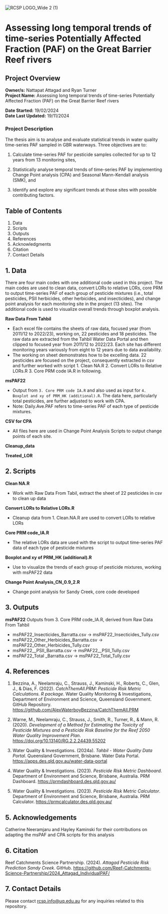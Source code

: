 ![RCSP LOGO_Wide 2 (1)](https://github.com/user-attachments/assets/eb142ac1-314c-4200-985d-612b2d25efb9)


# Assessing long temporal trends of time-series Potentially Affected Fraction (PAF) on the Great Barrier Reef rivers
## Project Overview

**Owner/s:** Nattapat Attagad and Ryan Turner  
**Project Name:** Assessing long temporal trends of time-series Potentially Affected Fraction (PAF) on the Great Barrier Reef rivers

**Date Started:** 19/02/2024  
**Date Last Updated:** 19/11/2024 

### Project Description
The thesis aim is to analyse and evaluate statistical trends in water quality time-series PAF sampled in GBR waterways. Three objectives are to: 

1) Calculate time-series PAF for pesticide samples collected for up to 12 years from 13 monitoring sites, 

2) Statistically analyse temporal trends of time-series PAF by implementing Change Point analysis (CPA) and Seasonal Mann-Kendall analysis (SMK), and 

3) Identify and explore any significant trends at those sites with possible contributing factors. 

## Table of Contents

1. Data
2. Scripts
3. Outputs
4. References
5. Acknowledgments
6. Citation
7. Contact Details

## 1. Data
There are four main codes with one additional code used in this project. The main codes are used to clean data, convert LORs to relative LORs, core PRM to output time-series PAF of each group of pesticide mixtures (i.e., total pesticides, PSII herbicides, other herbicides, and insecticides), and change point analysis for each monitoring site in the project (13 sites). The additional code is used to visualize overall trends through boxplot analysis.  

**Raw Data From Tahbil**
   - Each excel file contains the sheets of raw data, focused year (from 2011/12 to 2022/23), working on, 22 pesticides and 18 pesticides. The raw data are extracted from the Tahbil Water Data Portal and then clipped to focused year from 2011/12 to 2022/23. Each site has different monitoring years variously from eight to 12 years due to data availability.
   - The working on sheet demonstrates how to be excelling data. 22 pesticides are focused on the project, consequently extracted in csv and further worked with script 1. Clean NA.R 2. Convert LORs to Relative LORs.R 3. Core PRM code IA.R in following.  
     
**msPAF22**
- Output from `3. Core PRM code IA.R` and also used as input for `4. Boxplot and xy of PRM_HK (additional).R`. The data here, particularly total pesticides, are further adjusted to work with CPA.
- Note: Daily.Ave.PAF refers to time-series PAF of each type of pesticide mixtures.

**CSV for CPA**
- All files here are used in Change Point Analysis Scripts to output change points of each site.

**Cleanup_data**

**Treated_LOR**

## 2. Scripts
**Clean NA.R**  
- Work with Raw Data From Tabil, extract the sheet of 22 pesticides in csv to clean up data 

**Convert LORs to Relative LORs.R** 
- Cleanup data from 1. Clean.NA.R are used to convert LORs to relative LORs  

**Core PRM code_IA.R** 
- The relative LORs data are used with the script to output time-series PAF data of each type of pesticide mixtures 

**Boxplot and xy of PRM_HK (additional).R**
- Use to visualize the trends of each group of pesticide mixtures, working with msPAF22 data  

**Change Point Analysis_CN_0.9_2.R** 
- Change point analysis for Sandy Creek, core code developed  


## 3. Outputs

**msPAF22**
Outputs from 3. Core PRM code_IA.R, derived from Raw Data From Tahbil  
- msPAF22_Insecticides_Barratta.csv -> msPAF22_Insecticides_Tully.csv
- msPAF22_Other_Herbicides_Barratta.csv -> msPAF22_Other_Herbicides_Tully.csv
- msPAF22__PSII_Barratta.csv -> msPAF22__PSII_Tully.csv
- msPAF22_Total _Barratta.csv -> msPAF22_Total_Tully.csv 



## 4. References

1. Bezzina, A., Neelamraju, C., Strauss, J., Kaminski, H., Roberts, C., Glen, J., & Dias, F. (2022). *CatchThemAll.PRM: Pesticide Risk Metric Calculations. R package*. Water Quality Monitoring & Investigations, Department of Environment and Science, Queensland Government. GitHub Repository. https://github.com/AlexWaterboyBezzina/CatchThemAll.PRM

2. Warne, M., Neelamraju, C., Strauss, J., Smith, R., Turner, R., & Mann, R. (2020). *Development of a Method for Estimating the Toxicity of Pesticide Mixtures and a Pesticide Risk Baseline for the Reef 2050 Water Quality Improvement Plan*. https://doi.org/10.13140/RG.2.2.24439.55202

3. Water Quality & Investigations. (2024a). *Tahbil - Water Quality Data Portal*. Queensland Government, Brisbane. Water Data Portal. https://apps.des.qld.gov.au/water-data-portal

4. Water Quality & Investigations. (2023). *Pesticide Risk Metric Dashboard*. Department of Environment and Science, Brisbane, Australia. PRM Dashboard. https://prmdashboard.des.qld.gov.au/

5. Water Quality & Investigations. (2023). *Pesticide Risk Metric Calculator*. Department of Environment and Science, Brisbane, Australia. PRM Calculator. https://prmcalculator.des.qld.gov.au/


## 5. Acknowledgements

Catherine Neeramjaru and Hayley Kaminski for their contributions on adapting the msPAF and CPA scripts for this analysis


## 6. Citation

Reef Catchments Science Partnership. (2024). *Attagad Pesticide Risk Prediction Sandy Creek*. GitHub. https://github.com/Reef-Catchments-Science-Partnership/2024_Attagad_IndividualPAF/


## 7. Contact Details

Please contact rcsp.info@uq.edu.au for any inquiries related to this repository.
